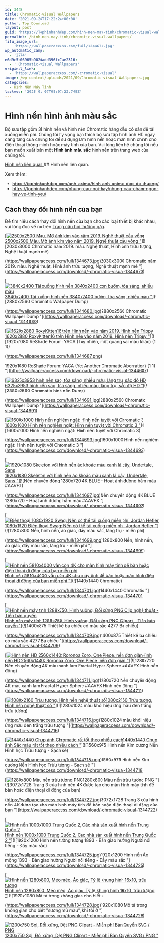 ```yaml
---
id: 3448
title: Chromatic-visual Wallpapers
date: '2021-09-26T17:22:24+00:00'
author: Top Download
layout: post
guid: 'https://Tophinhanhdep.com/hinh-nen-may-tinh/chromatic-visual-wallpapers/'
permalink: /hinh-nen-may-tinh/chromatic-visual-wallpapers/
fifu_image_url:
  - 'https://wallpaperaccess.com/full/1344671.jpg'
wp_automatic_camp:
  - '2774'
e6d9c5b06965b9020add396fc7ae2316:
  - ' Chromatic-visual Wallpapers'
original_link:
  - 'https://wallpaperaccess.com/-chromatic-visual'
image: /wp-content/uploads/2021/09/Chromatic-visual-Wallpapers.jpg
categories:
  - Hình Nền Máy Tính
lastmod: '2025-01-07T08:07:22.748Z'
---
```

#  Hình nền hình ảnh màu sắc

Bộ sưu tập gồm 31 hình nền và hình nền Chromatic hàng đầu có sẵn để tải xuống miễn phí. Chúng tôi hy vọng bạn thích bộ sưu tập hình ảnh HD ngày càng tăng của chúng tôi để sử dụng làm hình nền hoặc màn hình chính cho điện thoại thông minh hoặc máy tính của bạn. Vui lòng liên hệ chúng tôi nếu bạn muốn xuất bản một  **Hình ảnh màu sắc** hình nền trên trang web của chúng tôi.

[Hình nền liên quan ](#related) ## Hình nền liên quan.

   
 Xem thêm:

   
- <https://tophinhanhdep.com/anh-anime/hinh-anh-anime-dep-de-thuong/>
- <https://tophinhanhdep.com/nhung-cau-noi-hay/nhung-cau-cham-ngon-hay-ve-tinh-yeu/>

## Cách thay đổi hình nền của bạn

Để tìm hiểu cách thay đổi hình nền của bạn cho các loại thiết bị khác nhau, vui lòng đọc về nó trên [Trang câu hỏi thường gặp](https://tophinhanhdep.com/faq/).

  
[[![2500x2500 Màu.  Mờ ánh kim vào năm 2019. Nghệ thuật cầu vồng](https://wallpaperaccess.com/full/1344671.jpg)2500x2500 Màu. Mờ ánh kim vào năm 2019. Nghệ thuật cầu vồng "](https://wallpaperaccess.com/download/-chromatic-visual-1344671)](![2030x3000 Chromatic năm 2019. màu.  Nghệ thuật, Hình ảnh trừu tượng, Nghệ thuật mạnh mẽ)

(https://wallpaperaccess.com/full/1344673.jpg)2030x3000 Chromatic năm 2019. màu. Nghệ thuật, Hình ảnh trừu tượng, Nghệ thuật mạnh mẽ "](https://wallpaperaccess.com/download/-chromatic-visual-1344673)

[[![3840x2400 Tải xuống hình nền 3840x2400 con bướm, tỏa sáng, nhiều màu](https://wallpaperaccess.com/full/1344677.jpg)3840x2400 Tải xuống hình nền 3840x2400 bướm, tỏa sáng, nhiều màu "](https://wallpaperaccess.com/download/-chromatic-visual-1344677)](![2880x2560 Chromatic Wallpaper Dump)

(https://wallpaperaccess.com/full/1344680.jpg)2880x2560 Chromatic Wallpaper Dump "](https://wallpaperaccess.com/download/-chromatic-visual-1344680)

[[![1620x2880 RoxyKitten16 trên Hình nền vào năm 2019. Hình nền Trippy](https://wallpaperaccess.com/full/1344681.jpg)1620x2880 RoxyKitten16 trên Hình nền vào năm 2019. Hình nền Trippy "](https://wallpaperaccess.com/download/-chromatic-visual-1344681)](![1920x1080 ReShade Forum: YACA (Tuy nhiên, một quang sai màu khác) (1 1))

(https://wallpaperaccess.com/full/1344687.png)

1920x1080 ReShade Forum: YACA (Yet Another Chromatic Aberration) (1 1) "](https://wallpaperaccess.com/download/-chromatic-visual-1344687)

[[![6325x3953 hình nền sao, tỏa sáng, nhiều màu, lăng trụ, sắc độ HD](https://wallpaperaccess.com/full/1344690.jpg)6325x3953 hình nền sao, tỏa sáng, nhiều màu, lăng trụ, sắc độ HD "](https://wallpaperaccess.com/download/-chromatic-visual-1344690)](![2880x2560 Chromatic hình nền Dump)

(https://wallpaperaccess.com/full/1344691.jpg)2880x2560 Chromatic Wallpaper Dump "](https://wallpaperaccess.com/download/-chromatic-visual-1344691)

[[![1600x1000 Hình nền nghiêm ngặt: Hình nền tuyệt vời Chromatic 3](https://wallpaperaccess.com/full/1344692.jpg)1600x1000 Hình nền nghiêm ngặt: Hình nền tuyệt vời Chromatic 3 "](https://wallpaperaccess.com/download/-chromatic-visual-1344692)](![1600x1000 Hình nền nghiêm ngặt: Hình nền tuyệt vời Chromatic 3)

(https://wallpaperaccess.com/full/1344693.jpg)1600x1000 Hình nền nghiêm ngặt: Hình nền tuyệt vời Chromatic 3 "](https://wallpaperaccess.com/download/-chromatic-visual-1344693)

[[![1920x1080 Skeleton với hình nền áo khoác màu xanh lá cây, Undertale, Sans](https://wallpaperaccess.com/full/1194880.jpg)1920x1080 Skeleton với hình nền áo khoác màu xanh lá cây, Undertale, Sans "](https://wallpaperaccess.com/download/-chromatic-visual-1194880)](![Nền chuyển động 1280x720 4K BLUE - Hoạt ảnh đường hầm màu #AAVFX)

(https://wallpaperaccess.com/full/1344697.jpg)Nền chuyển động 4K BLUE 1280x720 - Hoạt ảnh đường hầm màu #AAVFX "](https://wallpaperaccess.com/download/-chromatic-visual-1344697)

[[![Điện thoại 1080x1920 Swag: Nền có thể tải xuống miễn phí.  Jordan Hefler](https://wallpaperaccess.com/full/1344698.png)1080x1920 Điện thoại Swag: Nền có thể tải xuống miễn phí. Jordan Hefler "](https://wallpaperaccess.com/download/-chromatic-visual-1344698)](![1280x800 Nền, hình nền, ảo giác, đầy màu sắc, lăng trụ - miễn phí)

(https://wallpaperaccess.com/full/1344699.png)1280x800 Nền, hình nền, ảo giác, đầy màu sắc, lăng trụ - miễn phí "](https://wallpaperaccess.com/download/-chromatic-visual-1344699)

[[![Hình nền 5810x4000 vẫn còn 4K cho màn hình máy tính để bàn hoặc điện thoại di động của bạn miễn phí](https://wallpaperaccess.com/full/1344700.jpg)Hình nền 5810x4000 vẫn còn 4K cho máy tính để bàn hoặc màn hình điện thoại di động của bạn miễn phí "](https://wallpaperaccess.com/download/-chromatic-visual-1344700)](![1440x1440 Chromatic)

(https://wallpaperaccess.com/full/1344701.jpg)1440x1440 Chromatic "](https://wallpaperaccess.com/download/-chromatic-visual-1344701)

[[![Hình nền máy tính 1288x750, Hình vuông, Đối xứng PNG Clip nghệ thuật - Tiền bản quyền](https://wallpaperaccess.com/full/1344704.png)Hình nền máy tính 1288x750, Hình vuông, Đối xứng PNG Clipart - Tiền bản quyền "](https://wallpaperaccess.com/download/-chromatic-visual-1344704)](![1400x875 Thiết kế ba chiều có màu sắc 4277 Ba chiều)

(https://wallpaperaccess.com/full/1344709.jpg)1400x875 Thiết kế ba chiều có màu sắc 4277 Ba chiều "](https://wallpaperaccess.com/download/-chromatic-visual-1344709)

[[![Hình nền HD 2560x1440: Roronoa Zoro, One Piece, nền đơn giản](https://wallpaperaccess.com/full/1344710.jpg)Hình nền HD 2560x1440: Roronoa Zoro, One Piece, nền đơn giản "](https://wallpaperaccess.com/download/-chromatic-visual-1344710)](![1280x720 Nền chuyển động 4K màu xanh lam Fractal Hyper Sphere #AAVFX Hình nền động)

(https://wallpaperaccess.com/full/1344711.jpg)1280x720 Nền chuyển động 4K màu xanh lam Fractal Hyper Sphere #AAVFX Hình nền động "](https://wallpaperaccess.com/download/-chromatic-visual-1344711)

[[![1080x2160 Trừu tượng, Hình nền nghệ thuật số](https://wallpaperaccess.com/full/1344714.jpg)1080x2160 Trừu tượng, Hình nền nghệ thuật số "](https://wallpaperaccess.com/download/-chromatic-visual-1344714)](![1280x1024 màu khói hiệu ứng màu đen trắng trừu tượng)

(https://wallpaperaccess.com/full/1344716.jpg)1280x1024 màu khói hiệu ứng màu đen trắng trừu tượng "](https://wallpaperaccess.com/download/-chromatic-visual-1344716)

[[![1440x1440 Chụp ảnh Chromatic rất tốt theo nhiều cách](https://wallpaperaccess.com/full/1344717.jpg)1440x1440 Chụp ảnh Sắc màu rất tốt theo nhiều cách "](https://wallpaperaccess.com/download/-chromatic-visual-1344717)](![1560x975 Hình nền Kim cương Nền Hình học Trừu tượng - Sạch sẽ)

(https://wallpaperaccess.com/full/1344718.png)1560x975 Hình nền Kim cương Nền Hình học Trừu tượng - Sạch sẽ "](https://wallpaperaccess.com/download/-chromatic-visual-1344718)

[[![1280x800 Màu nền trừu tượng PNG](https://wallpaperaccess.com/full/1344721.png)1280x800 Màu nền trừu tượng PNG "](https://wallpaperaccess.com/download/-chromatic-visual-1344721)](![3072x1728 Trang 3 của hình nền 4K được tạo cho màn hình máy tính để bàn hoặc điện thoại di động của bạn)

(https://wallpaperaccess.com/full/1344722.jpg)3072x1728 Trang 3 của hình nền 4K được tạo cho màn hình máy tính để bàn hoặc điện thoại di động của bạn "](https://wallpaperaccess.com/download/-chromatic-visual-1344722)

[[![Hình nền 1000x1000 Trung Quốc 2, Các nhà sản xuất hình nền Trung Quốc 2](https://wallpaperaccess.com/full/1344723.jpg)Hình nền 1000x1000 Trung Quốc 2, Các nhà sản xuất hình nền Trung Quốc 2 "](https://wallpaperaccess.com/download/-chromatic-visual-1344723)](![1920x1200 Hình nền tưởng tượng 1893 - Bản giao hưởng Người nổi tiếng - Đầy màu sắc)

(https://wallpaperaccess.com/full/1344725.jpg)1920x1200 Hình nền Ảo mộng 1893 - Bản giao hưởng Người nổi tiếng - Đầy màu sắc "](https://wallpaperaccess.com/download/-chromatic-visual-1344725)

[[![Hình nền 1280x800, Méo méo, Ảo giác, Tỷ lệ khung hình 16x10, trừu tượng](https://wallpaperaccess.com/full/1344727.png)Hình nền 1280x800, Méo méo, Ảo giác, Tỷ lệ khung hình 16x10, trừu tượng "](https://wallpaperaccess.com/download/-chromatic-visual-1344727)](![1920x1080 Mô tả trong không gian cho biết )

(https://wallpaperaccess.com/full/1344728.jpg)1920x1080 Mô tả trong không gian cho biết "sương mù màu", khi tôi ở "](https://wallpaperaccess.com/download/-chromatic-visual-1344728)

[![1200x750 Sợi, Đối xứng, Dệt PNG Clipart - Miễn phí Bản Quyền SVG / PNG](https://wallpaperaccess.com/full/1344730.png)1200x750 Sợi, Đối xứng, Dệt PNG Clipart - Miễn phí Bản Quyền SVG / PNG "](https://wallpaperaccess.com/download/-chromatic-visual-1344730)

